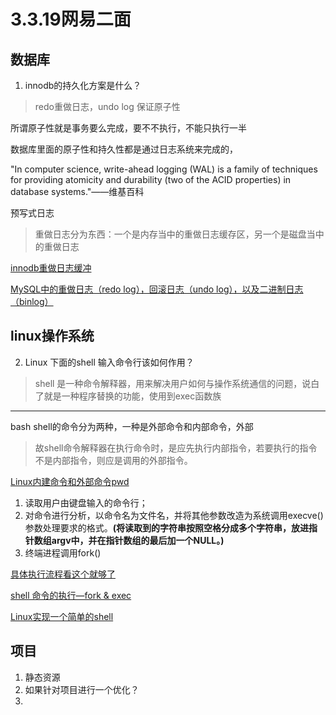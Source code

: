 # 3.3.19网易二面

## 数据库


1. innodb的持久化方案是什么？
>redo重做日志，undo log 保证原子性

所谓原子性就是事务要么完成，要不不执行，不能只执行一半

数据库里面的原子性和持久性都是通过日志系统来完成的，

"In computer science, write-ahead logging (WAL) is a family of techniques for providing atomicity and durability (two of the ACID properties) in database systems."——维基百科

预写式日志
>重做日志分为东西：一个是内存当中的重做日志缓存区，另一个是磁盘当中的重做日志


[innodb重做日志缓冲 ](https://blog.csdn.net/Maikilee_sys/article/details/51753888)

[MySQL中的重做日志（redo log），回滚日志（undo log），以及二进制日志（binlog）](https://www.cnblogs.com/wy123/p/8365234.html)


## linux操作系统
2. Linux 下面的shell 输入命令行该如何作用？
>shell 是一种命令解释器，用来解决用户如何与操作系统通信的问题，说白了就是一种程序替换的功能，使用到exec函数族


****

bash shell的命令分为两种，一种是外部命令和内部命令，外部
>故shell命令解释器在执行命令时，是应先执行内部指令，若要执行的指令不是内部指令，则应是调用的外部指令。


[Linux内建命令和外部命令pwd](https://blog.csdn.net/taohuaxinmu123/article/details/10845001)


1. 读取用户由键盘输入的命令行；
2. 对命令进行分析，以命令名为文件名，并将其他参数改造为系统调用execve()参数处理要求的格式。**(将读取到的字符串按照空格分成多个字符串，放进指针数组argv中，并在指针数组的最后加一个NULL。)**
3. 终端进程调用fork()

[具体执行流程看这个就够了](https://blog.csdn.net/YEYUANGEN/article/details/6858062)


[shell 命令的执行—fork & exec](https://blog.csdn.net/cooling88/article/details/52302544)

[Linux实现一个简单的shell](https://blog.csdn.net/peiyao456/article/details/56038655)

## 项目
1. 静态资源
2. 如果针对项目进行一个优化？
3. 
